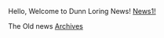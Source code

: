 Hello, Welcome to Dunn Loring News!
[News1!](https://dunnloringnews.com/DL-news/Thenews1.html)

The Old news 
[Archives](https://dunnloringnews.com/Dl-news/Archives.html)
